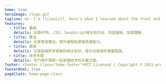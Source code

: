 ```yaml
---
home: true
heroImage: /logo.gif
tagline: Hi~ I'm lliiooiill, here's what I learned about the front end.
features:
  - title: 基础
    details: 记录HTML、CSS、JavaScript相关知识点，巩固基础，加深理解。
  - title: 算法
    details: 记录常用算法，提升编程和逻辑思维能力。
  - title: 框架
    details: 记录前端所学框架的相关知识，提升对框架的掌握程度。
  - title: 技术专题
    details: 专门用于探索一些前端技术的长篇文章。
footer: <footer class="home-footer">MIT Licensed | Copyright © 2021-present ❤lliiooiill❤</footer>
footerHtml: true
pageClass: home-page-class
---
```

